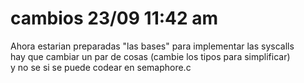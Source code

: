 # cambios 23/09 11:42 am
Ahora estarian preparadas "las bases" para implementar las syscalls  
hay que cambiar un par de cosas (cambie los tipos para simplificar)   
y no se si se puede codear en semaphore.c
